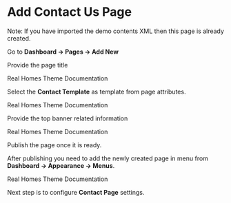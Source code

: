 # Add Contact Us Page

Note: If you have imported the demo contents XML then this page is already created.

Go to **Dashboard → Pages → Add New**

Provide the page title 

Real Homes Theme Documentation

Select the **Contact Template** as template from page attributes. 

Real Homes Theme Documentation

Provide the top banner related information 

Real Homes Theme Documentation

Publish the page once it is ready.

After publishing you need to add the newly created page in menu from **Dashboard → Appearance → Menus**. 

Real Homes Theme Documentation

Next step is to configure **Contact Page** settings.